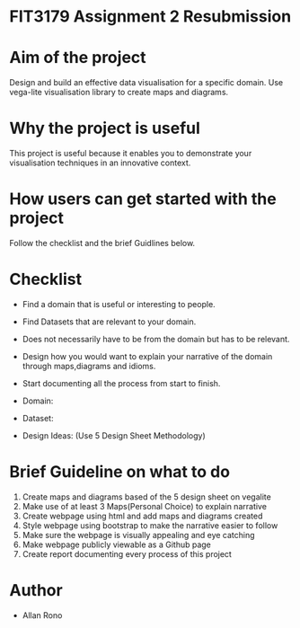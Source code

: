 # FIT3179 Assignment 2 Resubmission

# Aim of the project

Design and build an effective data visualisation for a specific domain.
Use vega-lite visualisation library to create maps and diagrams.

# Why the project is useful

This project is useful because it enables you to demonstrate your visualisation 
techniques in an innovative context.   

# How users can get started with the project

Follow the checklist and the brief Guidlines below. 


# Checklist

- Find a domain that is useful or interesting to people.
- Find Datasets that are relevant to your domain. 
- Does not necessarily have to be from the domain but has to be relevant.
- Design how you would want to explain your narrative of the domain through 
maps,diagrams and idioms.
- Start documenting all the process from start to finish.

- Domain: 
- Dataset:
- Design Ideas: (Use 5 Design Sheet Methodology)

# Brief Guideline on what to do
1.  Create maps and diagrams based of the 5 design sheet on vegalite
2.  Make use of at least 3 Maps(Personal Choice) to explain narrative
3.  Create webpage using html and add maps and diagrams created
4.  Style webpage using bootstrap to make the narrative easier to follow
5.  Make sure the webpage is visually appealing and eye catching
6.  Make webpage publicly viewable as a Github page
7.  Create report documenting every process of this project


# Author 
- Allan Rono